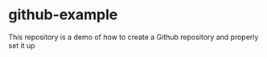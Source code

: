 # github-example
This repository is a demo of how to create a Github repository and properly set it up
